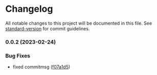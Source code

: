 # Changelog

All notable changes to this project will be documented in this file. See [standard-version](https://github.com/conventional-changelog/standard-version) for commit guidelines.

### 0.0.2 (2023-02-24)


### Bug Fixes

* fixed commitmsg ([f07a1d5](https://github.com/mokkapps/changelog-generator-demo/commits/f07a1d58c216603c0fe3c477a2ab864c2356a661))
